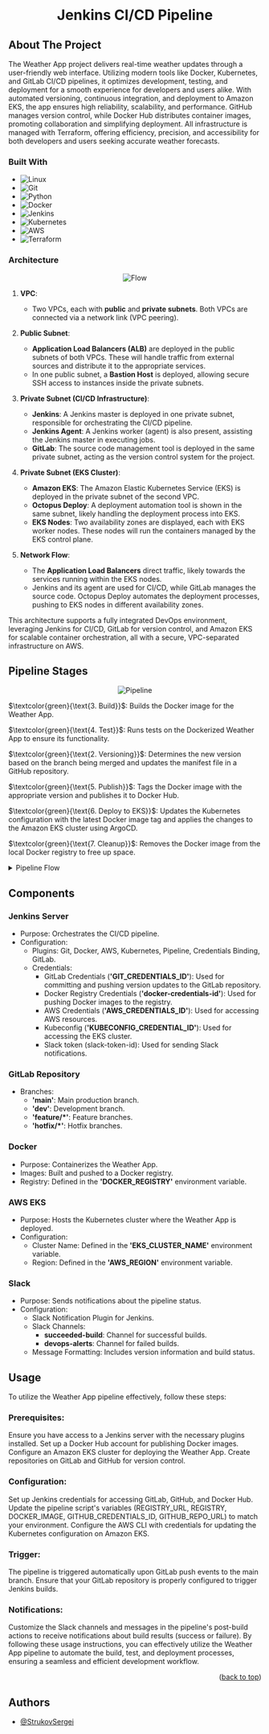 <a name="readme-top"></a>

<br />
<div align="center">

  <h1 align="center">Jenkins CI/CD Pipeline</h1>

</div>


<!-- ABOUT THE PROJECT -->

## About The Project

The Weather App project delivers real-time weather updates through a user-friendly web interface. Utilizing modern tools like Docker, Kubernetes, and GitLab CI/CD pipelines, it optimizes development, testing, and deployment for a smooth experience for developers and users alike. With automated versioning, continuous integration, and deployment to Amazon EKS, the app ensures high reliability, scalability, and performance. GitHub manages version control, while Docker Hub distributes container images, promoting collaboration and simplifying deployment. All infrastructure is managed with Terraform, offering efficiency, precision, and accessibility for both developers and users seeking accurate weather forecasts.

### Built With

- ![Linux][Linux]
- ![Git][Git]
- ![Python][Python]
- ![Docker][Docker]
- ![Jenkins][Jenkins]
- ![Kubernetes][Kubernetes]
- ![AWS][AWS]
- ![Terraform][Terraform]


### Architecture


<p align="center">
  <img src="assets/Diagram2.png" alt="Flow">
</p>

1. **VPC**:
   - Two VPCs, each with **public** and **private subnets**. Both VPCs are connected via a network link (VPC peering).

2. **Public Subnet**:
   - **Application Load Balancers (ALB)** are deployed in the public subnets of both VPCs. These will handle traffic from external sources and distribute it to the appropriate services.
   - In one public subnet, a **Bastion Host** is deployed, allowing secure SSH access to instances inside the private subnets.

3. **Private Subnet (CI/CD Infrastructure)**:
   - **Jenkins**: A Jenkins master is deployed in one private subnet, responsible for orchestrating the CI/CD pipeline.
   - **Jenkins Agent**: A Jenkins worker (agent) is also present, assisting the Jenkins master in executing jobs.
   - **GitLab**: The source code management tool is deployed in the same private subnet, acting as the version control system for the project.

4. **Private Subnet (EKS Cluster)**:
   - **Amazon EKS**: The Amazon Elastic Kubernetes Service (EKS) is deployed in the private subnet of the second VPC.
   - **Octopus Deploy**: A deployment automation tool is shown in the same subnet, likely handling the deployment process into EKS.
   - **EKS Nodes**: Two availability zones are displayed, each with EKS worker nodes. These nodes will run the containers managed by the EKS control plane.

5. **Network Flow**:
   - The **Application Load Balancers** direct traffic, likely towards the services running within the EKS nodes.
   - Jenkins and its agent are used for CI/CD, while GitLab manages the source code. Octopus Deploy automates the deployment processes, pushing to EKS nodes in different availability zones.

This architecture supports a fully integrated DevOps environment, leveraging Jenkins for CI/CD, GitLab for version control, and Amazon EKS for scalable container orchestration, all with a secure, VPC-separated infrastructure on AWS.

## Pipeline Stages

<p align="center">
  <img src="assets/pipeline.jpeg" alt="Pipeline">
</p>

$`\textcolor{green}{\text{3. Build}}`$: Builds the Docker image for the Weather App.

$`\textcolor{green}{\text{4. Test}}`$: Runs tests on the Dockerized Weather App to ensure its functionality.

$`\textcolor{green}{\text{2. Versioning}}`$: Determines the new version based on the branch being merged and updates the manifest file in a GitHub repository.

$`\textcolor{green}{\text{5. Publish}}`$: Tags the Docker image with the appropriate version and publishes it to Docker Hub.

$`\textcolor{green}{\text{6. Deploy to EKS}}`$: Updates the Kubernetes configuration with the latest Docker image tag and applies the changes to the Amazon EKS cluster using ArgoCD.

$`\textcolor{green}{\text{7. Cleanup}}`$: Removes the Docker image from the local Docker registry to free up space.

<!-- Pipeline Flow Section -->
<details>
  <summary>Pipeline Flow</summary>
  
<p align="center">
  <img src="assets/flow.jpeg" alt="Flow">
</p>

  The pipeline starts with a developer pushing code changes to a self-hosted GitLab instance. Jenkins automatically triggers a job to build the Docker image for the Weather App. The Jenkins agent runs tests within the container and checks functionality using Python and Selenium. After tests are complete, Jenkins determines the versioning based on the branch and commit message. The Docker image is then tagged and pushed to DockerHub. The manifest file in the GitHub repository is updated with the new image version, which ArgoCD uses to sync and deploy the latest version of the app to the EKS cluster. Finally, the user can enjoy a fully updated app.
  
</details>

<!-- COMPONENTS -->

## Components

### Jenkins Server

- Purpose: Orchestrates the CI/CD pipeline.
- Configuration:
  - Plugins: Git, Docker, AWS, Kubernetes, Pipeline, Credentials Binding, GitLab.
  - Credentials:
    - GitLab Credentials (**'GIT_CREDENTIALS_ID'**): Used for committing and pushing version updates to the GitLab repository.
    - Docker Registry Credentials (**'docker-credentials-id'**): Used for pushing Docker images to the registry.
    - AWS Credentials (**'AWS_CREDENTIALS_ID'**): Used for accessing AWS resources.
    - Kubeconfig (**'KUBECONFIG_CREDENTIAL_ID'**): Used for accessing the EKS cluster.
    - Slack token (slack-token-id): Used for sending Slack notifications.

### GitLab Repository

- Branches:
  - **'main'**: Main production branch.
  - **'dev'**: Development branch.
  - **'feature/\*'**: Feature branches.
  - **'hotfix/\*'**: Hotfix branches.

### Docker

- Purpose: Containerizes the Weather App.
- Images: Built and pushed to a Docker registry.
- Registry: Defined in the **'DOCKER_REGISTRY'** environment variable.

### AWS EKS

- Purpose: Hosts the Kubernetes cluster where the Weather App is deployed.
- Configuration:
  - Cluster Name: Defined in the **'EKS_CLUSTER_NAME'** environment variable.
  - Region: Defined in the **'AWS_REGION'** environment variable.

### Slack

- Purpose: Sends notifications about the pipeline status.
- Configuration:
  - Slack Notification Plugin for Jenkins.
  - Slack Channels:
    - **succeeded-build**: Channel for successful builds.
    - **devops-alerts**: Channel for failed builds.
  - Message Formatting: Includes version information and build status.

<!-- USAGE -->

## Usage

To utilize the Weather App pipeline effectively, follow these steps:

### Prerequisites:

Ensure you have access to a Jenkins server with the necessary plugins installed.
Set up a Docker Hub account for publishing Docker images.
Configure an Amazon EKS cluster for deploying the Weather App.
Create repositories on GitLab and GitHub for version control.

### Configuration:

Set up Jenkins credentials for accessing GitLab, GitHub, and Docker Hub.
Update the pipeline script's variables (REGISTRY_URL, REGISTRY, DOCKER_IMAGE, GITHUB_CREDENTIALS_ID, GITHUB_REPO_URL) to match your environment.
Configure the AWS CLI with credentials for updating the Kubernetes configuration on Amazon EKS.

### Trigger:

The pipeline is triggered automatically upon GitLab push events to the main branch. Ensure that your GitLab repository is properly configured to trigger Jenkins builds.

### Notifications:

Customize the Slack channels and messages in the pipeline's post-build actions to receive notifications about build results (success or failure).
By following these usage instructions, you can effectively utilize the Weather App pipeline to automate the build, test, and deployment processes, ensuring a seamless and efficient development workflow.

<p align="right">(<a href="#readme-top">back to top</a>)</p>


## Authors

- [@StrukovSergei](https://github.com/StrukovSergei)


<!-- MARKDOWN LINKS & IMAGES -->
<!-- https://www.markdownguide.org/basic-syntax/#reference-style-links -->

[Terraform]: https://img.shields.io/badge/terraform-%235835CC.svg?style=for-the-badge&logo=terraform&logoColor=white
[Terraform-url]: https://www.terraform.io/
[CSS-3]: https://img.shields.io/badge/css3-%231572B6.svg?style=for-the-badge&logo=css3&logoColor=white
[Python]: https://img.shields.io/badge/python-3670A0?style=for-the-badge&logo=python&logoColor=ffdd54
[GithubActions]: https://img.shields.io/badge/github%20actions-%232671E5.svg?style=for-the-badge&logo=githubactions&logoColor=white
[HTML]: https://img.shields.io/badge/html5-%23E34F26.svg?style=for-the-badge&logo=html5&logoColor=white
[AWS]: https://img.shields.io/badge/AWS-%23FF9900.svg?style=for-the-badge&logo=amazon-aws&logoColor=white
[Jenkins]: https://img.shields.io/badge/jenkins-%232C5263.svg?style=for-the-badge&logo=jenkins&logoColor=white
[Git]: https://img.shields.io/badge/git-%23F05033.svg?style=for-the-badge&logo=git&logoColor=white
[Linux]: https://img.shields.io/badge/Linux-FCC624?style=for-the-badge&logo=linux&logoColor=black
[Docker]: https://img.shields.io/badge/docker-%230db7ed.svg?style=for-the-badge&logo=docker&logoColor=white
[Kubernetes]: https://img.shields.io/badge/kubernetes-%23326ce5.svg?style=for-the-badge&logo=kubernetes&logoColor=white

